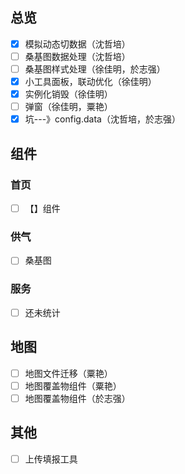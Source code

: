 

## 总览
* [x] 模拟动态切数据（沈哲培）
* [ ] 桑基图数据处理（沈哲培）
* [ ] 桑基图样式处理（徐佳明，於志强）
* [x] 小工具面板，联动优化（徐佳明）
* [x] 实例化销毁（徐佳明）
* [ ] 弹窗（徐佳明，粟艳）
* [x] 坑---》config.data（沈哲培，於志强）

## 组件
### 首页
*[ ] 【】组件
### 供气
*[ ] 桑基图
### 服务
*[ ] 还未统计

## 地图
*[ ] 地图文件迁移（粟艳）
*[ ] 地图覆盖物组件（粟艳）
*[ ] 地图覆盖物组件（於志强）

## 其他
*[ ] 上传填报工具